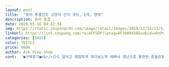 ```yaml
---
layout: post 
title:  "퓨어 동결건조 고양이 간식 큐브, 1개, 명태" 
description: 퓨어 동결 ..
date: 2020-05-16 04:43:34 
img: https://static.coupangcdn.com/image/retail/images/2018/12/14/11/5/3579f4b0-0164-40ec-9e1c-d5a096594ccb.jpg 
linkUrl: https://link.coupang.com/re/AFFSDP?lptag=AF3600438&subid=ahnPublicAsk&pageKey=1179804538&itemId=2159536434&vendorItemId=4205305619&traceid=V0-113-83287db1e9607327 
categories: [1029] 
color: 7E57C2 
price: 6600 
author: Ask View Shop 
cont:  "●구매후기●<br/>간식 달라고 애절하게 쳐다보는게 예뻐서 장난으로 통한번 흔들흔들 하면 어디 자다가도 득달같이 달려와서 매달릴만큼 기호성이 좋아요<br/>고양이 생일이라 좋은 간식 사주려고 찾다가 발견해서 구매했어요.<br/><br/>국내산에다가 다른 첨가물 없이 100% 자연원료라서 급여할때 큰 거리낌이 없고 통이 투명해서 열어보지 않아도 내용물의 상태를 확인할 수 있어서 만족스럽습니다.<br/><br/>국내산인데 가격도 착하고 기호성도 좋아서 앞으로도 계속 급여할 생각 있습니다.<br/><br/>그래도 두 제품 모두 기호성도 좋고 애기들도 잘 먹네요^^<br/>근데 아쉬운 점은 간식 사이즈가 제각각이라 두 냥이한테 공평하게 급여해주기가 불편했어요.<br/><br/>근데 이건 환장하는거 보니 맛의 문제였나봐요<br/>마도로스펫 쓰시다가 가격땜에 퓨어로 갈아 타시는분 많이 계시더군요 저도 그런 케이스인데.<br/><br/>마도로스펫껀 120g에 종류별로 12.<br/>000원18.<br/>000원 정도 하잖아요 이제품도 40g에 4.<br/>000원6.<br/>000원 정도 하는데 그램수로 따지면 솔직히 가격은 똑같은거 같아요.<br/><br/>맛없으면 한번 먹어보고 그냥 뒤돌아 가는데 이건 더달라고 앞발로 제 손을 한번 탁 치고 간식통 냄새 한번 맡아보고 물어뜯어보기도 하고 그럽니다 ㅋㅋ<br/>맛은 제가 먹어봤는데 하나도 안짜고 안비리고 오히려 바삭했어요.<br/><br/>안되는 거죠... <br/>업체에 문의를 해도 설명에 나와 있지 않냐고 아무렇지 않게 얘기를 하드라구요.<br/>.<br/>구매한지 일주일이 넘었는데도 업체에서 문구 수정을 안 한다는 거는 구매자를 호구로 보는 건지... <br/>.<br/>.<br/>고객반응이 없어서 구매할까 말까 망설였는데 역시ㅠㅠ 별하나도 진짜 진짜 아까워요ㅠㅠ<br/>우리 고양이가 하도 물고기보다 고기류를 좋아해서 닭가슴살을 더 좋아하긴 하지만 이거도 만만치않게 좋아해요.<br/><br/>우리 고양이는 물고기 간식은 츄르 말곤 다 모르는 척 해서 물고기 안좋아하는줄 알았어요.<br/><br/>제목만 보고 보통 구매를 하는 사람들이 많은데 이렇게 제목과 설명이 다르다는 거는 소비자를 속이는 것 밖에는<br/>처음 열면 미개봉씰이 아주 튼튼하게 잘 붙어있어서 이물질 걱정도 적습니다.<br/><br/>추천의향 많습니다<br/>" 
---
```

